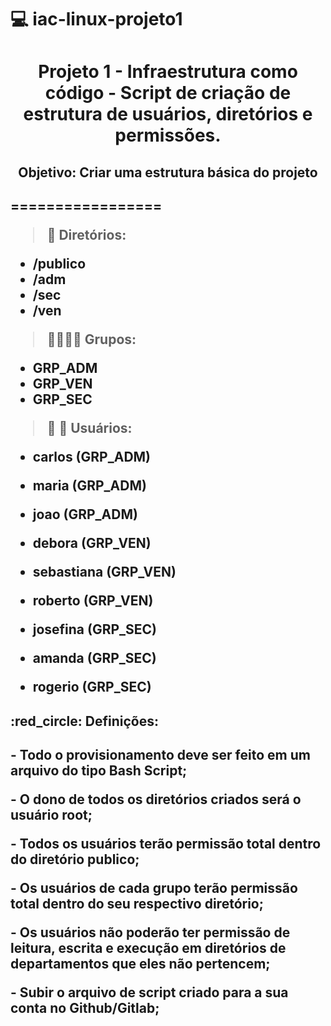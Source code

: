 # :computer: iac-linux-projeto1
<h1 align="center">Projeto 1 - Infraestrutura como código - Script de criação de estrutura de usuários, diretórios e permissões.</h1>

<h2 align="center">Objetivo: Criar uma estrutura básica do projeto<h2>

=================

> :file_folder: Diretórios:

- /publico
- /adm
- /sec
- /ven

> :family_man_woman_girl_boy: Grupos:
- GRP_ADM
- GRP_VEN
- GRP_SEC

> :adult: :woman: Usuários:
- carlos (GRP_ADM)
- maria (GRP_ADM)
- joao (GRP_ADM)

- debora (GRP_VEN)
- sebastiana (GRP_VEN)
- roberto (GRP_VEN)

- josefina (GRP_SEC)
- amanda (GRP_SEC)
- rogerio (GRP_SEC)

<h2>:red_circle: Definições:<h2>

<p>- Todo o provisionamento deve ser feito em um arquivo do tipo Bash Script;</p>
<p>- O dono de todos os diretórios criados será o usuário root;</p>
<p>- Todos os usuários terão permissão total dentro do diretório publico;</p>
<p>- Os usuários de cada grupo terão permissão total dentro do seu respectivo diretório;</p>
<p>- Os usuários não poderão ter permissão de leitura, escrita e execução em diretórios de departamentos que eles não pertencem;</p>
<p>- Subir o arquivo de script criado para a sua conta no Github/Gitlab;</p>

